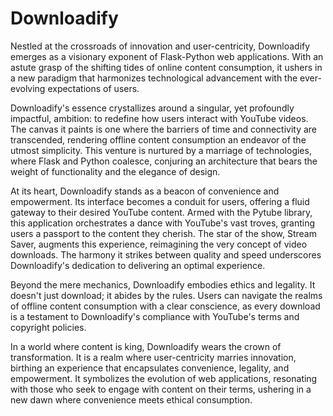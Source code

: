 # Downloadify

Nestled at the crossroads of innovation and user-centricity, Downloadify emerges as a visionary exponent of Flask-Python web applications. With an astute grasp of the shifting tides of online content consumption, it ushers in a new paradigm that harmonizes technological advancement with the ever-evolving expectations of users.

Downloadify's essence crystallizes around a singular, yet profoundly impactful, ambition: to redefine how users interact with YouTube videos. The canvas it paints is one where the barriers of time and connectivity are transcended, rendering offline content consumption an endeavor of the utmost simplicity. This venture is nurtured by a marriage of technologies, where Flask and Python coalesce, conjuring an architecture that bears the weight of functionality and the elegance of design.

At its heart, Downloadify stands as a beacon of convenience and empowerment. Its interface becomes a conduit for users, offering a fluid gateway to their desired YouTube content. Armed with the Pytube library, this application orchestrates a dance with YouTube's vast troves, granting users a passport to the content they cherish. The star of the show, Stream Saver, augments this experience, reimagining the very concept of video downloads. The harmony it strikes between quality and speed underscores Downloadify's dedication to delivering an optimal experience.

Beyond the mere mechanics, Downloadify embodies ethics and legality. It doesn't just download; it abides by the rules. Users can navigate the realms of offline content consumption with a clear conscience, as every download is a testament to Downloadify's compliance with YouTube's terms and copyright policies. 

In a world where content is king, Downloadify wears the crown of transformation. It is a realm where user-centricity marries innovation, birthing an experience that encapsulates convenience, legality, and empowerment. It symbolizes the evolution of web applications, resonating with those who seek to engage with content on their terms, ushering in a new dawn where convenience meets ethical consumption.
